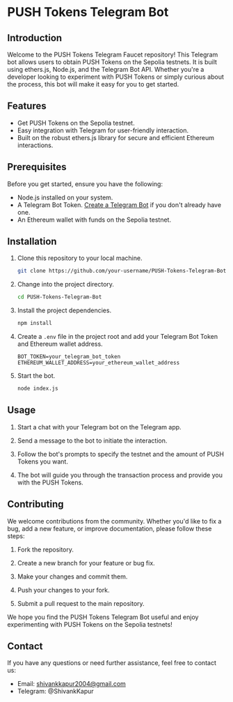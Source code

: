 # PUSH Tokens Telegram Bot


## Introduction

Welcome to the PUSH Tokens Telegram Faucet repository! This Telegram bot allows users to obtain PUSH Tokens on the Sepolia testnets. It is built using ethers.js, Node.js, and the Telegram Bot API. Whether you're a developer looking to experiment with PUSH Tokens or simply curious about the process, this bot will make it easy for you to get started.

## Features

- Get PUSH Tokens on the Sepolia testnet.
- Easy integration with Telegram for user-friendly interaction.
- Built on the robust ethers.js library for secure and efficient Ethereum interactions.

## Prerequisites

Before you get started, ensure you have the following:

- Node.js installed on your system.
- A Telegram Bot Token. [Create a Telegram Bot](https://core.telegram.org/bots#botfather) if you don't already have one.
- An Ethereum wallet with funds on the Sepolia testnet.

## Installation

1. Clone this repository to your local machine.

   ```bash
   git clone https://github.com/your-username/PUSH-Tokens-Telegram-Bot.git
   ```

2. Change into the project directory.

   ```bash
   cd PUSH-Tokens-Telegram-Bot
   ```

3. Install the project dependencies.

   ```bash
   npm install
   ```

4. Create a `.env` file in the project root and add your Telegram Bot Token and Ethereum wallet address.

   ```dotenv
   BOT_TOKEN=your_telegram_bot_token
   ETHEREUM_WALLET_ADDRESS=your_ethereum_wallet_address
   ```

5. Start the bot.

   ```bash
   node index.js
   ```

## Usage

1. Start a chat with your Telegram bot on the Telegram app.

2. Send a message to the bot to initiate the interaction.

3. Follow the bot's prompts to specify the testnet and the amount of PUSH Tokens you want.

4. The bot will guide you through the transaction process and provide you with the PUSH Tokens.

## Contributing

We welcome contributions from the community. Whether you'd like to fix a bug, add a new feature, or improve documentation, please follow these steps:

1. Fork the repository.

2. Create a new branch for your feature or bug fix.

3. Make your changes and commit them.

4. Push your changes to your fork.

5. Submit a pull request to the main repository.


We hope you find the PUSH Tokens Telegram Bot useful and enjoy experimenting with PUSH Tokens on the Sepolia testnets!


## Contact

If you have any questions or need further assistance, feel free to contact us:

- Email: shivankkapur2004@gmail.com
- Telegram: @ShivankKapur



